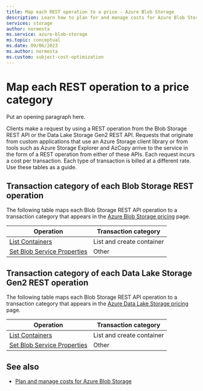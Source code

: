 ```yaml
---
title: Map each REST operation to a price - Azure Blob Storage
description: Learn how to plan for and manage costs for Azure Blob Storage by using cost analysis in Azure portal.
services: storage
author: normesta
ms.service: azure-blob-storage
ms.topic: conceptual
ms.date: 09/06/2023
ms.author: normesta
ms.custom: subject-cost-optimization
---
```


# Map each REST operation to a price category

Put an opening paragraph here.

Clients make a request by using a REST operation from the Blob Storage REST API or the Data Lake Storage Gen2 REST API. Requests that originate from custom applications that use an Azure Storage client library or from tools such as Azure Storage Explorer and AzCopy arrive to the service in the form of a REST operation from either of these APIs. Each request incurs a cost per transaction. Each type of transaction is billed at a different rate. Use these tables as a guide.

## Transaction category of each Blob Storage REST operation

The following table maps each Blob Storage REST API operation to a transaction category that appears in the [Azure Blob Storage pricing](https://azure.microsoft.com/pricing/details/storage/blobs/) page.

| Operation                                                                            | Transaction category      |
|--------------------------------------------------------------------------------------|---------------------------|
| [List Containers](/rest/api/storageservices/list-containers2)                        | List and create container |
| [Set Blob Service Properties](/rest/api/storageservices/set-blob-service-properties) | Other                     |

## Transaction category of each Data Lake Storage Gen2 REST operation

The following table maps each Blob Storage REST API operation to a transaction category that appears in the [Azure Data Lake Storage pricing](https://azure.microsoft.com/pricing/details/storage/data-lake/) page.

| Operation                                                                            | Transaction category      |
|--------------------------------------------------------------------------------------|---------------------------|
| [List Containers](/rest/api/storageservices/list-containers2)                        | List and create container |
| [Set Blob Service Properties](/rest/api/storageservices/set-blob-service-properties) | Other                     |

## See also

- [Plan and manage costs for Azure Blob Storage](../common/storage-plan-manage-costs.md)
